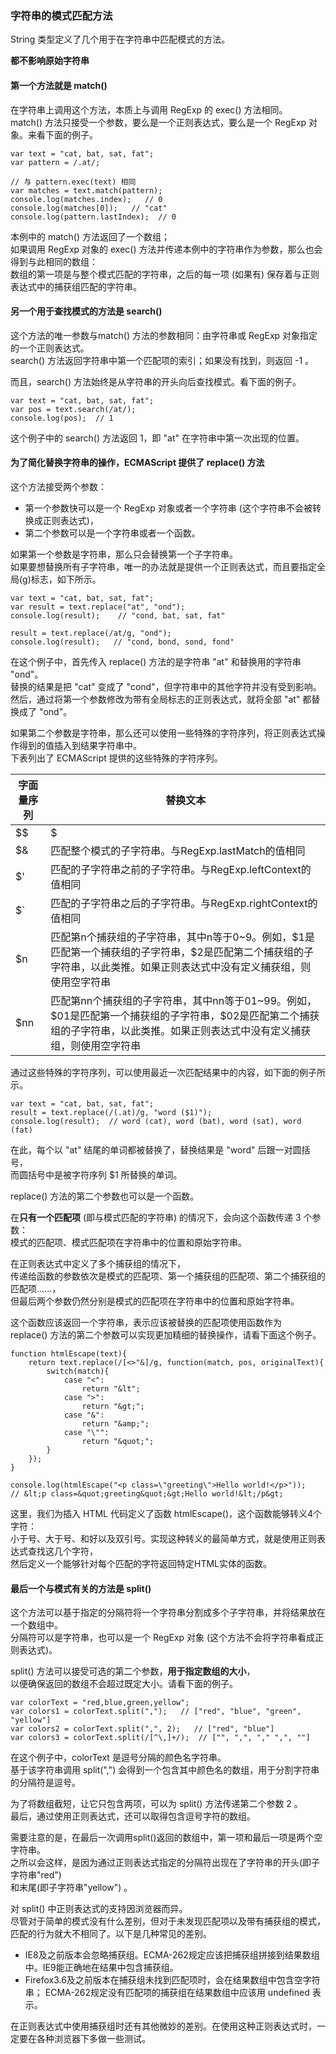 ### 字符串的模式匹配方法

String 类型定义了几个用于在字符串中匹配模式的方法。

**都不影响原始字符串**

#### 第一个方法就是 match()  

在字符串上调用这个方法，本质上与调用 RegExp 的 exec() 方法相同。  
match() 方法只接受一个参数，要么是一个正则表达式，要么是一个 RegExp 对象。来看下面的例子。  

	var text = "cat, bat, sat, fat";
    var pattern = /.at/;
     
    // 与 pattern.exec(text) 相同
    var matches = text.match(pattern);
    console.log(matches.index);   // 0
    console.log(matches[0]);   // "cat"
    console.log(pattern.lastIndex);  // 0

本例中的 match() 方法返回了一个数组；  
如果调用 RegExp 对象的 exec() 方法并传递本例中的字符串作为参数，那么也会得到与此相同的数组：  
数组的第一项是与整个模式匹配的字符串，之后的每一项 (如果有) 保存着与正则表达式中的捕获组匹配的字符串。

#### 另一个用于查找模式的方法是 search() 

这个方法的唯一参数与match() 方法的参数相同：由字符串或 RegExp 对象指定的一个正则表达式。  
search() 方法返回字符串中第一个匹配项的索引；如果没有找到，则返回 -1 。  

而且，search() 方法始终是从字符串的开头向后查找模式。看下面的例子。

	var text = "cat, bat, sat, fat";
    var pos = text.search(/at/);
    console.log(pos);  // 1

这个例子中的 search() 方法返回 1，即 "at" 在字符串中第一次出现的位置。
     
#### 为了简化替换字符串的操作，ECMAScript 提供了 replace() 方法  

这个方法接受两个参数：  
 - 第一个参数快可以是一个 RegExp 对象或者一个字符串 (这个字符串不会被转换成正则表达式)，  
 - 第二个参数可以是一个字符串或者一个函数。  
 
如果第一个参数是字符串，那么只会替换第一个子字符串。  
如果要想替换所有子字符串，唯一的办法就是提供一个正则表达式，而且要指定全局(g)标志，如下所示。     

	var text = "cat, bat, sat, fat";
    var result = text.replace("at", "ond");
    console.log(result);    // "cond, bat, sat, fat"

    result = text.replace(/at/g, "ond");
    console.log(result);   // "cond, bond, sond, fond"

在这个例子中，首先传入 replace() 方法的是字符串 "at" 和替换用的字符串 "ond"。  
替换的结果是把 "cat" 变成了 "cond"，但字符串中的其他字符并没有受到影响。  
然后，通过将第一个参数修改为带有全局标志的正则表达式，就将全部 "at" 都替换成了 "ond"。

如果第二个参数是字符串，那么还可以使用一些特殊的字符序列，将正则表达式操作得到的值插入到结果字符串中。  
下表列出了 ECMAScript 提供的这些特殊的字符序列。  

<table>
	<thead>
		<tr><th>字面量序列</th><th>替换文本</th></tr>
	</thead>
	<tbody>
		<tr><td>$$</td><td>$</td></tr>
		<tr><td>$&</td><td>匹配整个模式的子字符串。与RegExp.lastMatch的值相同</td></tr>
		<tr><td>$'</td><td>匹配的子字符串之前的子字符串。与RegExp.leftContext的值相同</td></tr>
		<tr><td>$`</td><td>匹配的子字符串之后的子字符串。与RegExp.rightContext的值相同</td></tr>
		<tr><td>$n</td><td>匹配第n个捕获组的子字符串，其中n等于0~9。例如，$1是匹配第一个捕获组的子字符串，$2是匹配第二个捕获组的子字符串，以此类推。如果正则表达式中没有定义捕获组，则使用空字符串</td></tr>
		<tr><td>$nn</td><td>匹配第nn个捕获组的子字符串，其中nn等于01~99。例如，$01是匹配第一个捕获组的子字符串，$02是匹配第二个捕获组的子字符串，以此类推。如果正则表达式中没有定义捕获组，则使用空字符串</td></tr>
	</tbody>
</table>

通过这些特殊的字符序列，可以使用最近一次匹配结果中的内容，如下面的例子所示。  

	var text = "cat, bat, sat, fat";
    result = text.replace(/(.at)/g, "word ($1)");
    console.log(result);  // word (cat), word (bat), word (sat), word (fat)

在此，每个以 "at" 结尾的单词都被替换了，替换结果是 "word" 后跟一对圆括号，  
而圆括号中是被字符序列 $1 所替换的单词。

replace() 方法的第二个参数也可以是一个函数。  

在**只有一个匹配项** (即与模式匹配的字符串) 的情况下，会向这个函数传递 3 个参数：   
模式的匹配项、模式匹配项在字符串中的位置和原始字符串。  

在正则表达式中定义了多个捕获组的情况下，  
传递给函数的参数依次是模式的匹配项、第一个捕获组的匹配项、第二个捕获组的匹配项......，  
但最后两个参数仍然分别是模式的匹配项在字符串中的位置和原始字符串。  

这个函数应该返回一个字符串，表示应该被替换的匹配项使用函数作为   
replace() 方法的第二个参数可以实现更加精细的替换操作，请看下面这个例子。

	function htmlEscape(text){
    	return text.replace(/[<>"&]/g, function(match, pos, originalText){
        	switch(match){
            	case "<":
                	return "&lt";
                case ">":
                	return "&gt;";
                case "&":
                	return "&amp;";
                case "\"":
                	return "&quot;";
            }
        });
    }

    console.log(htmlEscape("<p class=\"greeting\">Hello world!</p>"));
    // &lt;p class=&quot;greeting&quot;&gt;Hello world!&lt;/p&gt;

这里，我们为插入 HTML 代码定义了函数 htmlEscape()，这个函数能够转义4个字符：  
小于号、大于号、和好以及双引号。实现这种转义的最简单方式，就是使用正则表达式查找这几个字符，  
然后定义一个能够针对每个匹配的字符返回特定HTML实体的函数。

#### 最后一个与模式有关的方法是 split()  

这个方法可以基于指定的分隔符将一个字符串分割成多个子字符串，并将结果放在一个数组中。  
分隔符可以是字符串，也可以是一个 RegExp 对象 (这个方法不会将字符串看成正则表达式)。   

split() 方法可以接受可选的第二个参数，**用于指定数组的大小**，  
以便确保返回的数组不会超过既定大小。请看下面的例子。

	var colorText = "red,blue,green,yellow";
    var colors1 = colorText.split(",");   // ["red", "blue", "green", "yellow"]
    var colors2 = colorText.split(",", 2);   // ["red", "blue"]
    var colors3 = colorText.split(/[^\,]+/);  // ["", ",", "," ",", ""]

在这个例子中，colorText 是逗号分隔的颜色名字符串。  
基于该字符串调用 split(",") 会得到一个包含其中颜色名的数组，用于分割字符串的分隔符是逗号。  

为了将数组截短，让它只包含两项，可以为 split() 方法传递第二个参数 2 。  
最后，通过使用正则表达式，还可以取得包含逗号字符的数组。  

需要注意的是，在最后一次调用split()返回的数组中，第一项和最后一项是两个空字符串。  
之所以会这样，是因为通过正则表达式指定的分隔符出现在了字符串的开头(即子字符串"red")   
和末尾(即子字符串"yellow") 。

对 split() 中正则表达式的支持因浏览器而异。  
尽管对于简单的模式没有什么差别，但对于未发现匹配项以及带有捕获组的模式，  
匹配的行为就大不相同了。以下是几种常见的差别。
 - IE8及之前版本会忽略捕获组。ECMA-262规定应该把捕获组拼接到结果数组中。IE9能正确地在结果中包含捕获组。
 - Firefox3.6及之前版本在捕获组未找到匹配项时，会在结果数组中包含空字符串；
 	ECMA-262规定没有匹配项的捕获组在结果数组中应该用 undefined 表示。

 
在正则表达式中使用捕获组时还有其他微妙的差别。在使用这种正则表达式时，一定要在各种浏览器下多做一些测试。
 
 